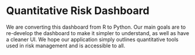 # Quantitative Risk Dashboard

We are converting this dashboard from R to Python. Our main goals are to re-develop the dashboard to make it simpler to understand, as well as have a cleaner UI. We hope our application simply outlines quantitative tools used in risk management and is accessible to all.
